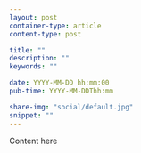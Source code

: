 ```yaml
---
layout: post
container-type: article
content-type: post

title: ""
description: ""
keywords: ""

date: YYYY-MM-DD hh:mm:00
pub-time: YYYY-MM-DDThh:mm

share-img: "social/default.jpg"
snippet: ""
---
```


Content here